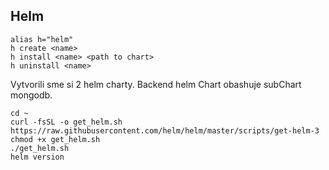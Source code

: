 
## Helm

```
alias h="helm"
h create <name>
h install <name> <path to chart>
h uninstall <name>
```
Vytvorili sme si 2 helm charty. 
Backend helm Chart obashuje subChart mongodb. 

```
cd ~
curl -fsSL -o get_helm.sh https://raw.githubusercontent.com/helm/helm/master/scripts/get-helm-3
chmod +x get_helm.sh
./get_helm.sh
helm version
```